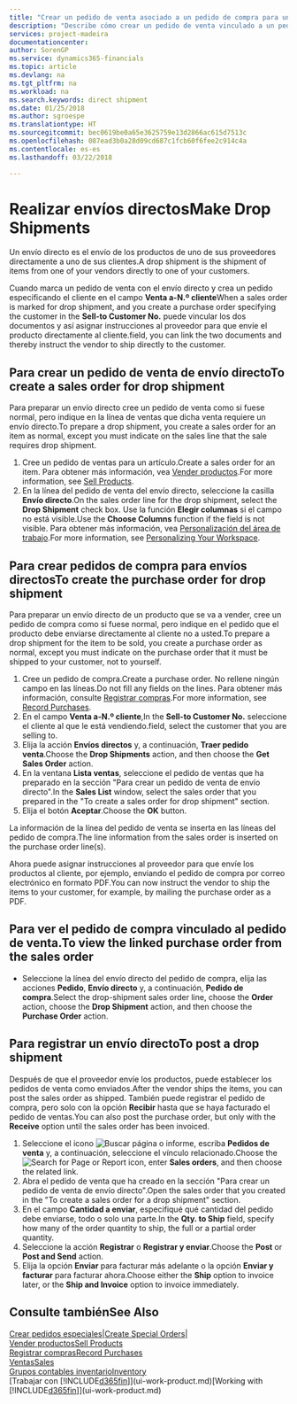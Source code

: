 ```yaml
---
title: "Crear un pedido de venta asociado a un pedido de compra para un envío directo | Documentos de Microsoft"
description: "Describe cómo crear un pedido de venta vinculado a un pedido de compra para habilitar el envío directo del proveedor al cliente."
services: project-madeira
documentationcenter: 
author: SorenGP
ms.service: dynamics365-financials
ms.topic: article
ms.devlang: na
ms.tgt_pltfrm: na
ms.workload: na
ms.search.keywords: direct shipment
ms.date: 01/25/2018
ms.author: sgroespe
ms.translationtype: HT
ms.sourcegitcommit: bec0619be0a65e3625759e13d2866ac615d7513c
ms.openlocfilehash: 087ead3b0a28d09cd687c1fcb60f6fee2c914c4a
ms.contentlocale: es-es
ms.lasthandoff: 03/22/2018

---
```

# <a name="make-drop-shipments"></a><span data-ttu-id="28ab5-103">Realizar envíos directos</span><span class="sxs-lookup"><span data-stu-id="28ab5-103">Make Drop Shipments</span></span>
<span data-ttu-id="28ab5-104">Un envío directo es el envío de los productos de uno de sus proveedores directamente a uno de sus clientes.</span><span class="sxs-lookup"><span data-stu-id="28ab5-104">A drop shipment is the shipment of items from one of your vendors directly to one of your customers.</span></span>

<span data-ttu-id="28ab5-105">Cuando marca un pedido de venta con el envío directo y crea un pedido especificando el cliente en el campo **Venta a-N.º cliente**</span><span class="sxs-lookup"><span data-stu-id="28ab5-105">When a sales order is marked for drop shipment, and you create a purchase order specifying the customer in the **Sell-to Customer No.**</span></span> <span data-ttu-id="28ab5-106">puede vincular los dos documentos y así asignar instrucciones al proveedor para que envíe el producto directamente al cliente.</span><span class="sxs-lookup"><span data-stu-id="28ab5-106">field, you can link the two documents and thereby instruct the vendor to ship directly to the customer.</span></span>

## <a name="to-create-a-sales-order-for-drop-shipment"></a><span data-ttu-id="28ab5-107">Para crear un pedido de venta de envío directo</span><span class="sxs-lookup"><span data-stu-id="28ab5-107">To create a sales order for drop shipment</span></span>
<span data-ttu-id="28ab5-108">Para preparar un envío directo cree un pedido de venta como si fuese normal, pero indique en la línea de ventas que dicha venta requiere un envío directo.</span><span class="sxs-lookup"><span data-stu-id="28ab5-108">To prepare a drop shipment, you create a sales order for an item as normal, except you must indicate on the sales line that the sale requires drop shipment.</span></span>

1. <span data-ttu-id="28ab5-109">Cree un pedido de ventas para un artículo.</span><span class="sxs-lookup"><span data-stu-id="28ab5-109">Create a sales order for an item.</span></span> <span data-ttu-id="28ab5-110">Para obtener más información, vea [Vender productos](sales-how-sell-products.md).</span><span class="sxs-lookup"><span data-stu-id="28ab5-110">For more information, see [Sell Products](sales-how-sell-products.md).</span></span>
2. <span data-ttu-id="28ab5-111">En la línea del pedido de venta del envío directo, seleccione la casilla **Envío directo**.</span><span class="sxs-lookup"><span data-stu-id="28ab5-111">On the sales order line for the drop shipment, select the **Drop Shipment** check box.</span></span> <span data-ttu-id="28ab5-112">Use la función **Elegir columnas** si el campo no está visible.</span><span class="sxs-lookup"><span data-stu-id="28ab5-112">Use the **Choose Columns** function if the field is not visible.</span></span> <span data-ttu-id="28ab5-113">Para obtener más información, vea [Personalización del área de trabajo](ui-personalization-user.md).</span><span class="sxs-lookup"><span data-stu-id="28ab5-113">For more information, see [Personalizing Your Workspace](ui-personalization-user.md).</span></span>

## <a name="to-create-the-purchase-order-for-drop-shipment"></a><span data-ttu-id="28ab5-114">Para crear pedidos de compra para envíos directos</span><span class="sxs-lookup"><span data-stu-id="28ab5-114">To create the purchase order for drop shipment</span></span>
<span data-ttu-id="28ab5-115">Para preparar un envío directo de un producto que se va a vender, cree un pedido de compra como si fuese normal, pero indique en el pedido que el producto debe enviarse directamente al cliente no a usted.</span><span class="sxs-lookup"><span data-stu-id="28ab5-115">To prepare a drop shipment for the item to be sold, you create a purchase order as normal, except you must indicate on the purchase order that it must be shipped to your customer, not to yourself.</span></span>

1. <span data-ttu-id="28ab5-116">Cree un pedido de compra.</span><span class="sxs-lookup"><span data-stu-id="28ab5-116">Create a purchase order.</span></span> <span data-ttu-id="28ab5-117">No rellene ningún campo en las líneas.</span><span class="sxs-lookup"><span data-stu-id="28ab5-117">Do not fill any fields on the lines.</span></span> <span data-ttu-id="28ab5-118">Para obtener más información, consulte [Registrar compras](purchasing-how-record-purchases.md).</span><span class="sxs-lookup"><span data-stu-id="28ab5-118">For more information, see [Record Purchases](purchasing-how-record-purchases.md).</span></span>
2. <span data-ttu-id="28ab5-119">En el campo **Venta a-N.º cliente**,</span><span class="sxs-lookup"><span data-stu-id="28ab5-119">In the **Sell-to Customer No.**</span></span> <span data-ttu-id="28ab5-120">seleccione el cliente al que le está vendiendo.</span><span class="sxs-lookup"><span data-stu-id="28ab5-120">field, select the customer that you are selling to.</span></span>
3. <span data-ttu-id="28ab5-121">Elija la acción **Envíos directos** y, a continuación, **Traer pedido venta**.</span><span class="sxs-lookup"><span data-stu-id="28ab5-121">Choose the **Drop Shipments** action, and then choose the **Get Sales Order** action.</span></span>
4. <span data-ttu-id="28ab5-122">En la ventana **Lista ventas**, seleccione el pedido de ventas que ha preparado en la sección "Para crear un pedido de venta de envío directo".</span><span class="sxs-lookup"><span data-stu-id="28ab5-122">In the **Sales List** window, select the sales order that you prepared in the "To create a sales order for drop shipment" section.</span></span>
5. <span data-ttu-id="28ab5-123">Elija el botón **Aceptar**.</span><span class="sxs-lookup"><span data-stu-id="28ab5-123">Choose the **OK** button.</span></span>

<span data-ttu-id="28ab5-124">La información de la línea del pedido de venta se inserta en las líneas del pedido de compra.</span><span class="sxs-lookup"><span data-stu-id="28ab5-124">The line information from the sales order is inserted on the purchase order line(s).</span></span>

<span data-ttu-id="28ab5-125">Ahora puede asignar instrucciones al proveedor para que envíe los productos al cliente, por ejemplo, enviando el pedido de compra por correo electrónico en formato PDF.</span><span class="sxs-lookup"><span data-stu-id="28ab5-125">You can now instruct the vendor to ship the items to your customer, for example, by mailing the purchase order as a PDF.</span></span>     

## <a name="to-view-the-linked-purchase-order-from-the-sales-order"></a><span data-ttu-id="28ab5-126">Para ver el pedido de compra vinculado al pedido de venta.</span><span class="sxs-lookup"><span data-stu-id="28ab5-126">To view the linked purchase order from the sales order</span></span>
* <span data-ttu-id="28ab5-127">Seleccione la línea del envío directo del pedido de compra, elija las acciones **Pedido**, **Envío directo** y, a continuación, **Pedido de compra**.</span><span class="sxs-lookup"><span data-stu-id="28ab5-127">Select the drop-shipment sales order line, choose the **Order** action, choose the **Drop Shipment** action, and then choose the **Purchase Order** action.</span></span>

## <a name="to-post-a-drop-shipment"></a><span data-ttu-id="28ab5-128">Para registrar un envío directo</span><span class="sxs-lookup"><span data-stu-id="28ab5-128">To post a drop shipment</span></span>
<span data-ttu-id="28ab5-129">Después de que el proveedor envíe los productos, puede establecer los pedidos de venta como enviados.</span><span class="sxs-lookup"><span data-stu-id="28ab5-129">After the vendor ships the items, you can post the sales order as shipped.</span></span> <span data-ttu-id="28ab5-130">También puede registrar el pedido de compra, pero solo con la opción **Recibir** hasta que se haya facturado el pedido de ventas.</span><span class="sxs-lookup"><span data-stu-id="28ab5-130">You can also post the purchase order, but only with the **Receive** option until the sales order has been invoiced.</span></span>

1. <span data-ttu-id="28ab5-131">Seleccione el icono ![Buscar página o informe](media/ui-search/search_small.png "icono Buscar página o informe"), escriba **Pedidos de venta** y, a continuación, seleccione el vínculo relacionado.</span><span class="sxs-lookup"><span data-stu-id="28ab5-131">Choose the ![Search for Page or Report](media/ui-search/search_small.png "Search for Page or Report icon") icon, enter **Sales orders**, and then choose the related link.</span></span>
2. <span data-ttu-id="28ab5-132">Abra el pedido de venta que ha creado en la sección "Para crear un pedido de venta de envío directo".</span><span class="sxs-lookup"><span data-stu-id="28ab5-132">Open the sales order that you created in the "To create a sales order for a drop shipment" section.</span></span>
3. <span data-ttu-id="28ab5-133">En el campo **Cantidad a enviar**, especifiqué qué cantidad del pedido debe enviarse, todo o solo una parte.</span><span class="sxs-lookup"><span data-stu-id="28ab5-133">In the **Qty. to Ship** field, specify how many of the order quantity to ship, the full or a partial order quantity.</span></span>
4. <span data-ttu-id="28ab5-134">Seleccione la acción **Registrar** o **Registrar y enviar**.</span><span class="sxs-lookup"><span data-stu-id="28ab5-134">Choose the **Post** or **Post and Send** action.</span></span>
5. <span data-ttu-id="28ab5-135">Elija la opción **Enviar** para facturar más adelante o la opción **Enviar y facturar** para facturar ahora.</span><span class="sxs-lookup"><span data-stu-id="28ab5-135">Choose either the **Ship** option to invoice later, or the **Ship and Invoice** option to invoice immediately.</span></span>

## <a name="see-also"></a><span data-ttu-id="28ab5-136">Consulte también</span><span class="sxs-lookup"><span data-stu-id="28ab5-136">See Also</span></span>
<span data-ttu-id="28ab5-137">[Crear pedidos especiales](sales-how-to-create-special-orders.md)|</span><span class="sxs-lookup"><span data-stu-id="28ab5-137">[Create Special Orders](sales-how-to-create-special-orders.md)|</span></span>  
[<span data-ttu-id="28ab5-138">Vender productos</span><span class="sxs-lookup"><span data-stu-id="28ab5-138">Sell Products</span></span>](sales-how-sell-products.md)  
[<span data-ttu-id="28ab5-139">Registrar compras</span><span class="sxs-lookup"><span data-stu-id="28ab5-139">Record Purchases</span></span>](purchasing-how-record-purchases.md)  
[<span data-ttu-id="28ab5-140">Ventas</span><span class="sxs-lookup"><span data-stu-id="28ab5-140">Sales</span></span>](sales-manage-sales.md)  
[<span data-ttu-id="28ab5-141">Grupos contables inventario</span><span class="sxs-lookup"><span data-stu-id="28ab5-141">Inventory</span></span>](inventory-manage-inventory.md)  
<span data-ttu-id="28ab5-142">[Trabajar con [!INCLUDE[d365fin](includes/d365fin_md.md)]](ui-work-product.md)</span><span class="sxs-lookup"><span data-stu-id="28ab5-142">[Working with [!INCLUDE[d365fin](includes/d365fin_md.md)]](ui-work-product.md)</span></span>

